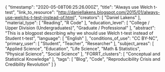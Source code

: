{
    "timestamp": "2020-05-08T06:25:26.000Z",
    "title": "Always use Welch t-test",
    "link_to_resource": "http://daniellakens.blogspot.com/2015/01/always-use-welchs-t-test-instead-of.html",
    "creators": [
        "Daniel Lakens"
    ],
    "material_type": [
        "Reading",
        "R Code"
    ],
    "education_level": [
        "College / Upper Division (Undergraduates)",
        "Graduate / Professional"
    ],
    "abstract": "This is a blogpost describing why we should use Welch t-test instead of Student t-test",
    "language": [
        "English"
    ],
    "conditions_of_use": "CC BY-NC",
    "primary_user": [
        "Student",
        "Teacher",
        "Researcher"
    ],
    "subject_areas": [
        "Applied Science",
        "Education",
        "Life Science",
        "Math & Statistics",
        "Physical Science",
        "Social Science"
    ],
    "FORRT_clusters": [
        "Conceptual and Statistical Knowledge"
    ],
    "tags": [
        "Blog",
        "Code",
        "Reproducibility Crisis and Credibility Revolution"
    ]
}